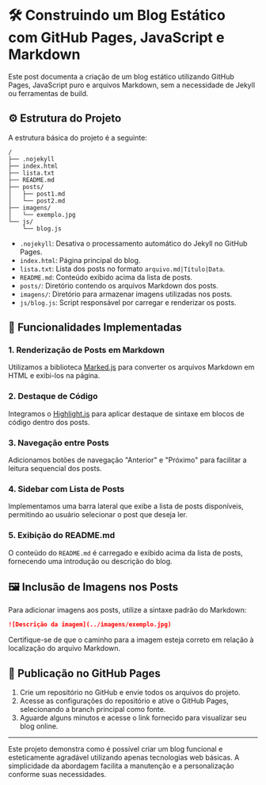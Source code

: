 # 🛠️ Construindo um Blog Estático com GitHub Pages, JavaScript e Markdown

Este post documenta a criação de um blog estático utilizando GitHub Pages, JavaScript puro e arquivos Markdown, sem a necessidade de Jekyll ou ferramentas de build.

## ⚙️ Estrutura do Projeto

A estrutura básica do projeto é a seguinte:

```
/
├── .nojekyll
├── index.html
├── lista.txt
├── README.md
├── posts/
│   ├── post1.md
│   └── post2.md
├── imagens/
│   └── exemplo.jpg
└── js/
    └── blog.js
```

- `.nojekyll`: Desativa o processamento automático do Jekyll no GitHub Pages.
- `index.html`: Página principal do blog.
- `lista.txt`: Lista dos posts no formato `arquivo.md|Título|Data`.
- `README.md`: Conteúdo exibido acima da lista de posts.
- `posts/`: Diretório contendo os arquivos Markdown dos posts.
- `imagens/`: Diretório para armazenar imagens utilizadas nos posts.
- `js/blog.js`: Script responsável por carregar e renderizar os posts.

## 🧩 Funcionalidades Implementadas

### 1. Renderização de Posts em Markdown

Utilizamos a biblioteca [Marked.js](https://marked.js.org/) para converter os arquivos Markdown em HTML e exibi-los na página.

### 2. Destaque de Código

Integramos o [Highlight.js](https://highlightjs.org/) para aplicar destaque de sintaxe em blocos de código dentro dos posts.

### 3. Navegação entre Posts

Adicionamos botões de navegação "Anterior" e "Próximo" para facilitar a leitura sequencial dos posts.

### 4. Sidebar com Lista de Posts

Implementamos uma barra lateral que exibe a lista de posts disponíveis, permitindo ao usuário selecionar o post que deseja ler.

### 5. Exibição do README.md

O conteúdo do `README.md` é carregado e exibido acima da lista de posts, fornecendo uma introdução ou descrição do blog.

## 🖼️ Inclusão de Imagens nos Posts

Para adicionar imagens aos posts, utilize a sintaxe padrão do Markdown:

```markdown
![Descrição da imagem](../imagens/exemplo.jpg)
```

Certifique-se de que o caminho para a imagem esteja correto em relação à localização do arquivo Markdown.

## 🚀 Publicação no GitHub Pages

1. Crie um repositório no GitHub e envie todos os arquivos do projeto.
2. Acesse as configurações do repositório e ative o GitHub Pages, selecionando a branch principal como fonte.
3. Aguarde alguns minutos e acesse o link fornecido para visualizar seu blog online.

---

Este projeto demonstra como é possível criar um blog funcional e esteticamente agradável utilizando apenas tecnologias web básicas. A simplicidade da abordagem facilita a manutenção e a personalização conforme suas necessidades.
